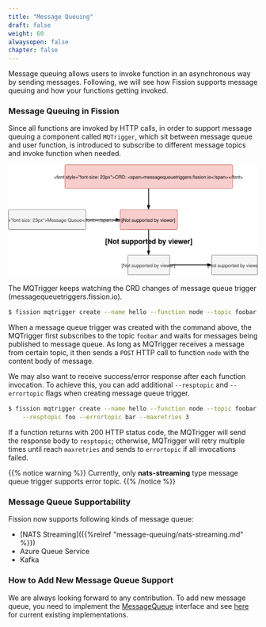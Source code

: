 ```yaml
---
title: "Message Queuing"
draft: false
weight: 60
alwaysopen: false
chapter: false
---
```


Message queuing allows users to invoke function in an asynchronous way by sending messages. Following, 
we will see how Fission supports message queuing and how your functions getting invoked. 

### Message Queuing in Fission 

Since all functions are invoked by HTTP calls, in order to support message queuing a component called `MQTrigger`, which sit 
between message queue and user function, is introduced to subscribe to different message topics and invoke function when needed.

![](./images/message-queuing-basic-concept.svg)


The MQTrigger keeps watching the CRD changes of message queue trigger (messagequeuetriggers.fission.io).

```bash
$ fission mqtrigger create --name hello --function node --topic foobar
```

When a message queue trigger was created with the command above, the MQTrigger first subscribes to the topic `foobar` and waits for
messages being published to message queue. As long as MQTrigger receives a message from certain topic, it then sends a `POST` HTTP call
to function `node` with the content body of message.

We may also want to receive success/error response after each function invocation. To achieve this, you can add additional `--resptopic`
and `--errortopic` flags when creating message queue trigger.

```bash
$ fission mqtrigger create --name hello --function node --topic foobar \
    --resptopic foo --errortopic bar --maxretries 3
```

If a function returns with 200 HTTP status code, the MQTrigger will send the response body to `resptopic`; otherwise, MQTrigger 
will retry multiple times until reach `maxretries` and sends to `errortopic` if all invocations failed.   

{{% notice warning %}}
Currently, only **nats-streaming** type message queue trigger supports error topic.
{{% /notice %}}

### Message Queue Supportability

Fission now supports following kinds of message queue:

* [NATS Streaming]({{%relref "message-queuing/nats-streaming.md" %}})
* Azure Queue Service
* Kafka

### How to Add New Message Queue Support

We are always looking forward to any contribution. To add new message queue, you need to implement the [MessageQueue](https://github.com/fission/fission/blob/master/mqtrigger/messageQueue/messageQueue.go#L47-L50) interface 
and see [here](https://github.com/fission/fission/tree/master/mqtrigger/messageQueue) for current existing implementations.
